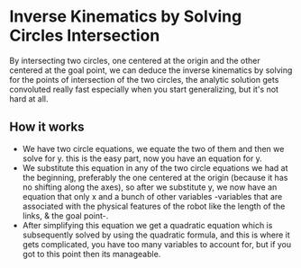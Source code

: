 # Inverse Kinematics by Solving Circles Intersection
By intersecting two circles, one centered at the origin and the other centered at the goal point, we can deduce the inverse kinematics by solving for the points of intersection of the two circles, the analytic solution gets convoluted really fast especially when you start generalizing, but it's not hard at all.

## How it works
- We have two circle equations, we equate the two of them and then we solve for y. this is the easy part, now you have an equation for y.
- We substitute this equation in any of the two circle equations we had at the beginning, preferably the one centered at the origin (because it has no shifting along the axes), so after we substitute y, we now have an equation that only x and a bunch of other variables -variables that are associated with the physical features of the robot like the length of the links, & the goal point-.
- After simplifying this equation we get a quadratic equation which is subsequently solved by using the quadratic formula, and this is where it gets complicated, you have too many variables to account for, but if you got to this point then its manageable.
